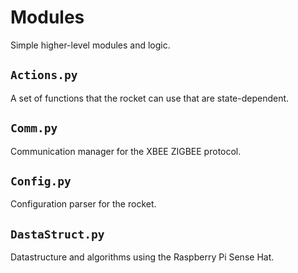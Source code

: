 # Modules
Simple higher-level modules and logic.

## `Actions.py`
A set of functions that the rocket can use that are state-dependent. 

## `Comm.py`
Communication manager for the XBEE ZIGBEE protocol. 

## `Config.py`
Configuration parser for the rocket. 

## `DastaStruct.py`
Datastructure and algorithms using the Raspberry Pi Sense Hat.
